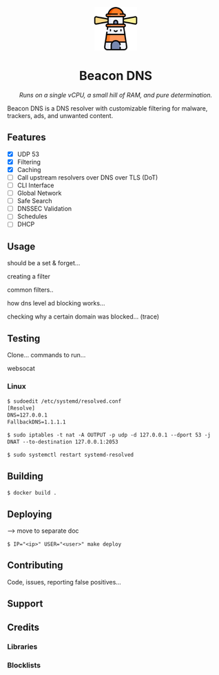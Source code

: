 <div align="center">
    <img src="docs/media/logo.png" width="100" />
    <h1>Beacon DNS</h1>
    <p><i>Runs on a single vCPU, a small hill of RAM, and pure determination.</i></p>
</div>

Beacon DNS is a DNS resolver with customizable filtering for malware, trackers, ads, and unwanted content.

## Features

- [x] UDP 53
- [x] Filtering
- [x] Caching
- [ ] Call upstream resolvers over DNS over TLS (DoT)
- [ ] CLI Interface
- [ ] Global Network
- [ ] Safe Search
- [ ] DNSSEC Validation
- [ ] Schedules
- [ ] DHCP

## Usage

should be a set & forget...

creating a filter

common filters..

how dns level ad blocking works...

checking why a certain domain was blocked... (trace)

## Testing

Clone... commands to run...

websocat

### Linux

```console
$ sudoedit /etc/systemd/resolved.conf
[Resolve]
DNS=127.0.0.1
FallbackDNS=1.1.1.1
```

```console
$ sudo iptables -t nat -A OUTPUT -p udp -d 127.0.0.1 --dport 53 -j DNAT --to-destination 127.0.0.1:2053
```

```console
$ sudo systemctl restart systemd-resolved
```

## Building

```console
$ docker build .
```

## Deploying

--> move to separate doc

```console
$ IP="<ip>" USER="<user>" make deploy
```

## Contributing

Code, issues, reporting false positives...

## Support

## Credits

### Libraries

### Blocklists
